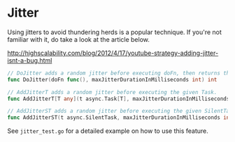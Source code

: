 # Jitter

Using jitters to avoid thundering herds is a popular technique. If you're not familiar with it, do
take a look at the article below.

http://highscalability.com/blog/2012/4/17/youtube-strategy-adding-jitter-isnt-a-bug.html

```go
// DoJitter adds a random jitter before executing doFn, then returns the jitter duration.
func DoJitter(doFn func(), maxJitterDurationInMilliseconds int) int

// AddJitterT adds a random jitter before executing the given Task.
func AddJitterT[T any](t async.Task[T], maxJitterDurationInMilliseconds int) async.Task[T]

// AddJitterST adds a random jitter before executing the given SilentTask.
func AddJitterST(t async.SilentTask, maxJitterDurationInMilliseconds int) async.SilentTask
```

See `jitter_test.go` for a detailed example on how to use this feature.